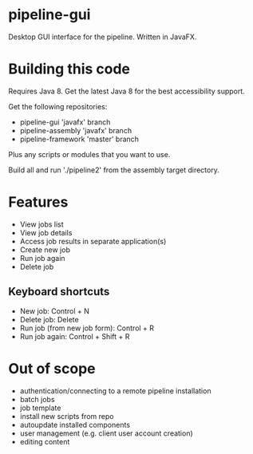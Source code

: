 pipeline-gui
============

Desktop GUI interface for the pipeline. Written in JavaFX.

# Building this code

Requires Java 8. Get the latest Java 8 for the best accessibility support.

Get the following repositories:
 * pipeline-gui 'javafx' branch
 * pipeline-assembly 'javafx' branch
 * pipeline-framework 'master' branch

Plus any scripts or modules that you want to use.

Build all and run './pipeline2' from the assembly target directory.

# Features
 * View jobs list
 * View job details
 * Access job results in separate application(s)
 * Create new job
 * Run job again
 * Delete job

## Keyboard shortcuts
 * New job: Control + N
 * Delete job: Delete
 * Run job (from new job form): Control + R 
 * Run job again: Control + Shift + R
 
# Out of scope 
 * authentication/connecting to a remote pipeline installation
 * batch jobs
 * job template
 * install new scripts from repo
 * autoupdate installed components
 * user management (e.g. client user account creation)
 * editing content 
 


